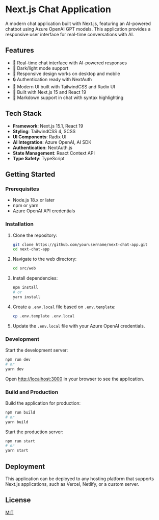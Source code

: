 # Next.js Chat Application

A modern chat application built with Next.js, featuring an AI-powered chatbot using Azure OpenAI GPT models. This application provides a responsive user interface for real-time conversations with AI.

## Features

- 💬 Real-time chat interface with AI-powered responses
- 🌙 Dark/light mode support
- 📱 Responsive design works on desktop and mobile
- 🔒 Authentication ready with NextAuth
- 🎨 Modern UI built with TailwindCSS and Radix UI
- 🚀 Built with Next.js 15 and React 19
- 📝 Markdown support in chat with syntax highlighting

## Tech Stack

- **Framework**: Next.js 15.1, React 19
- **Styling**: TailwindCSS 4, SCSS
- **UI Components**: Radix UI
- **AI Integration**: Azure OpenAI, AI SDK
- **Authentication**: NextAuth.js
- **State Management**: React Context API
- **Type Safety**: TypeScript

## Getting Started

### Prerequisites

- Node.js 18.x or later
- npm or yarn
- Azure OpenAI API credentials

### Installation

1. Clone the repository:

   ```bash
   git clone https://github.com/yourusername/next-chat-app.git
   cd next-chat-app
   ```

2. Navigate to the web directory:

   ```bash
   cd src/web
   ```

3. Install dependencies:

   ```bash
   npm install
   # or
   yarn install
   ```

4. Create a `.env.local` file based on `.env.template`:

   ```bash
   cp .env.template .env.local
   ```

5. Update the `.env.local` file with your Azure OpenAI credentials.

### Development

Start the development server:

```bash
npm run dev
# or
yarn dev
```

Open [http://localhost:3000](http://localhost:3000) in your browser to see the application.

### Build and Production

Build the application for production:

```bash
npm run build
# or
yarn build
```

Start the production server:

```bash
npm run start
# or
yarn start
```

## Deployment

This application can be deployed to any hosting platform that supports Next.js applications, such as Vercel, Netlify, or a custom server.

## License

[MIT](LICENSE)
